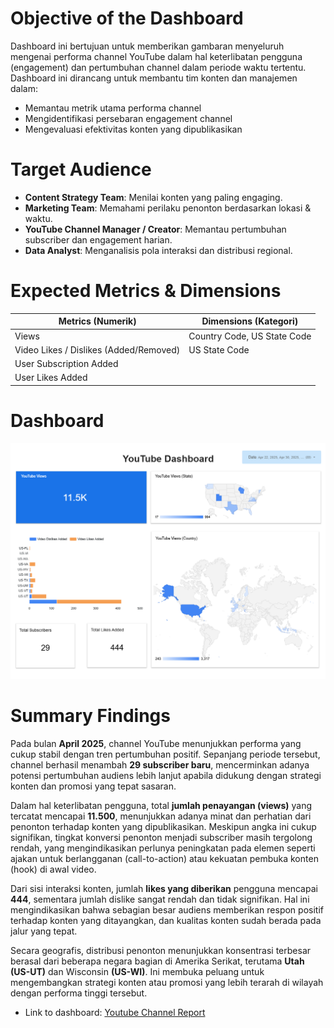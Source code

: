# Objective of the Dashboard
Dashboard ini bertujuan untuk memberikan gambaran menyeluruh mengenai performa channel YouTube dalam hal keterlibatan pengguna (engagement) dan pertumbuhan channel dalam periode waktu tertentu. Dashboard ini dirancang untuk membantu tim konten dan manajemen dalam:
- Memantau metrik utama performa channel
- Mengidentifikasi persebaran engagement channel
- Mengevaluasi efektivitas konten yang dipublikasikan

# Target Audience
- **Content Strategy Team**: Menilai konten yang paling engaging.
- **Marketing Team**: Memahami perilaku penonton berdasarkan lokasi & waktu.
- **YouTube Channel Manager / Creator**: Memantau pertumbuhan subscriber dan engagement harian.
- **Data Analyst**: Menganalisis pola interaksi dan distribusi regional.

# Expected Metrics & Dimensions
| Metrics (Numerik) | Dimensions (Kategori) |
| ------------- | ------------- |
| Views | Country Code, US State Code |
| Video Likes / Dislikes (Added/Removed) | US State Code | 
| User Subscription Added | |
| User Likes Added | |

# Dashboard
![dashboard image](dashboard.png)

# Summary Findings
Pada bulan **April 2025**, channel YouTube menunjukkan performa yang cukup stabil dengan tren pertumbuhan positif. Sepanjang periode tersebut, channel berhasil menambah **29 subscriber baru**, mencerminkan adanya potensi pertumbuhan audiens lebih lanjut apabila didukung dengan strategi konten dan promosi yang tepat sasaran.

Dalam hal keterlibatan pengguna, total **jumlah penayangan (views)** yang tercatat mencapai **11.500**, menunjukkan adanya minat dan perhatian dari penonton terhadap konten yang dipublikasikan. Meskipun angka ini cukup signifikan, tingkat konversi penonton menjadi subscriber masih tergolong rendah, yang mengindikasikan perlunya peningkatan pada elemen seperti ajakan untuk berlangganan (call-to-action) atau kekuatan pembuka konten (hook) di awal video.

Dari sisi interaksi konten, jumlah **likes yang diberikan** pengguna mencapai **444**, sementara jumlah dislike sangat rendah dan tidak signifikan. Hal ini mengindikasikan bahwa sebagian besar audiens memberikan respon positif terhadap konten yang ditayangkan, dan kualitas konten sudah berada pada jalur yang tepat.

Secara geografis, distribusi penonton menunjukkan konsentrasi terbesar berasal dari beberapa negara bagian di Amerika Serikat, terutama **Utah (US-UT)** dan Wisconsin **(US-WI)**. Ini membuka peluang untuk mengembangkan strategi konten atau promosi yang lebih terarah di wilayah dengan performa tinggi tersebut.

- Link to dashboard: [Youtube Channel Report](https://lookerstudio.google.com/reporting/4023a101-da90-40d9-8f34-bc9258af65b5)
